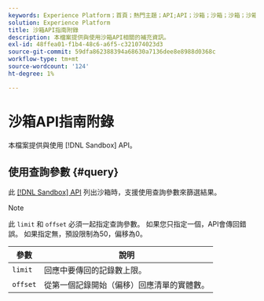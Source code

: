 ```yaml
---
keywords: Experience Platform；首頁；熱門主題；API;API；沙箱；沙箱；沙箱；沙箱
solution: Experience Platform
title: 沙箱API指南附錄
description: 本檔案提供與使用沙箱API相關的補充資訊。
exl-id: 48ffea01-f1b4-48c6-a6f5-c321074023d3
source-git-commit: 59dfa862388394a68630a7136dee8e8988d0368c
workflow-type: tm+mt
source-wordcount: '124'
ht-degree: 1%

---
```


# 沙箱API指南附錄

本檔案提供與使用 [!DNL Sandbox] API。

## 使用查詢參數 {#query}

此 [[!DNL Sandbox] API](https://www.adobe.io/experience-platform-apis/references/sandbox) 列出沙箱時，支援使用查詢參數來篩選結果。

>[!NOTE]
>
>此 `limit` 和 `offset` 必須一起指定查詢參數。 如果您只指定一個，API會傳回錯誤。 如果指定無，預設限制為50，偏移為0。

| 參數 | 說明 |
| --- | --- |
| `limit` | 回應中要傳回的記錄數上限。 |
| `offset` | 從第一個記錄開始（偏移）回應清單的實體數。 |

